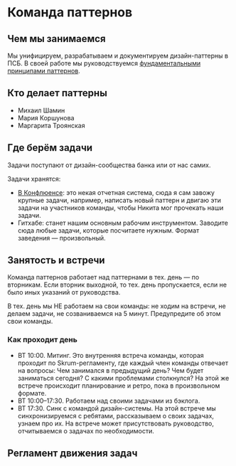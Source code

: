 # Команда паттернов
## Чем мы занимаемся
Мы унифицируем, разрабатываем и документируем дизайн-паттерны в ПСБ. В своей работе мы руководствуемся [фундаментальными принципами паттернов](../../patterns/).

## Кто делает паттерны
- Михаил Шамин
- Мария Коршунова
- Маргарита Троянская

## Где берём задачи
Задачи поступают от дизайн-сообщества банка или от нас самих.

Задачи хранятся: 
- [В Конфлюенсе](https://jira.psbnk.msk.ru/secure/RapidBoard.jspa?rapidView=3142&projectKey=DS&quickFilter=24073): это некая отчетная система, сюда я сам завожу крупные задачи, например, написать новый паттерн и двигаю эти задачи на участников команды, чтобы Никита мог прочекать наши задачи.
- Гитхабе: станет нашим основным рабочим инструментом. Заводите сюда любые задачи, которые посчитаете нужным. Формат заведения — произвольный.

## Занятость и встречи
Команда паттернов работает над паттернами в тех. день — по вторникам. Если вторник выходной, то тех. день пропускается, если не было иных указаний от руководства.

В тех. день мы НЕ работаем на свои команды: не ходим на встречи, не делаем задачи, не созваниваемся на 5 минут. Предупредите об этом свои команды.

### Как проходит день
- ВТ 10:00. Митинг. Это внутренняя встреча команды, которая проходит по Skrum-регламенту, где каждый член команды отвечает на вопросы: Чем занимался в предыдущий день? Чем будет заниматься сегодня? С какими проблемами столкнулся? На этой же встрече происходит планирование и ретро, пока в произвольном формате.
- ВТ 10:00–17:30. Работаем над своими задачами из бэклога.
- ВТ 17:30. Синк с командой дизайн-системы. На этой встрече мы синхронизируемся с ребятами, рассказываем о своих задачах, узнаем про их. На встрече может присутствовать руководство, отчитываемся о задачах по необходимости.

## Регламент движения задач
